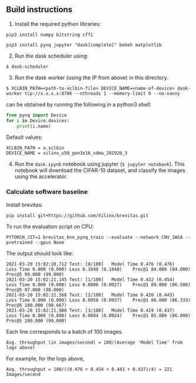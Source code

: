 ## Build instructions

1. Install the required python libraries:

```pip3 install numpy bitstring cffi ```

```pip3 install pynq jupyter "dask[complete]" bokeh matplotlib```

2. Run the dask scheduler using:

```$ dask-scheduler```

3. Run the dask worker (using the IP from above) in this directory.

```$ XCLBIN_PATH=<path-to-xclbin-file> DEVICE_NAME=<name-of-device> dask-worker tcp://x.x.x.x:8786 --nthreads 1 --memory-limit 0 --no-nanny```

<name-of-device> can be obtained by running the following in a python3 shell:
```python
from pynq import Device
for i in Device.devices:
    print(i.name)
```
Default values:
```
XCLBIN_PATH = a.xclbin
DEVICE_NAME = xilinx_u50_gen3x16_xdma_201920_3
```

4. Run the `dask.ipynb` notebook using jupyter (```$ jupyter notebook```). This notebook will download the CIFAR-10 dataset, and classify the images using the accelerator.

### Calculate software baseline
Install brevitas:
```
pip install git+https://github.com/Xilinx/brevitas.git
```

To run the evaluation script on CPU:
```
PYTORCH_JIT=1 brevitas_bnn_pynq_train --evaluate --network CNV_1W1A --pretrained --gpus None
```

The output should look like:
```
2021-03-20 15:02:20,712 Test: [0/100]	Model Time 0.476 (0.476)	Loss Time 0.000 (0.000)	Loss 0.1048 (0.1048)	Prec@1 84.000 (84.000)	Prec@5 99.000 (99.000)	
2021-03-20 15:02:21,145 Test: [1/100]	Model Time 0.432 (0.454)	Loss Time 0.000 (0.000)	Loss 0.0806 (0.0927)	Prec@1 89.000 (86.500)	Prec@5 97.000 (98.000)	
2021-03-20 15:02:21,568 Test: [2/100]	Model Time 0.420 (0.443)	Loss Time 0.000 (0.000)	Loss 0.0958 (0.0937)	Prec@1 86.000 (86.333)	Prec@5 100.000 (98.667)	
2021-03-20 15:02:21,988 Test: [3/100]	Model Time 0.419 (0.437)	Loss Time 0.000 (0.000)	Loss 0.0884 (0.0924)	Prec@1 85.000 (86.000)	Prec@5 100.000 (99.000)	
```

Each line corresponds to a batch of 100 images.
```
Avg. throughput (in images/second) = 100/(Average 'Model Time' from logs above)
```
For example, for the logs above, 
```
Avg. throughput = 100/((0.476 + 0.454 + 0.443 + 0.437)/4) = 221 Images/second
```

